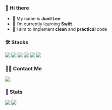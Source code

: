 ### 👋 Hi there
- 🍏 My name is **Junil Lee**
- 🌱 I’m currently learning **Swift**
- 🌿 I aim to implement **clean** and **practical** code

<!-- 좌측 정렬 타이틀 -->
### 🛠️ Stacks

<!-- 내용만 가운데 정렬 -->

  <img src="https://img.shields.io/badge/Swift-F05138?style=for-the-badge&logo=Swift&logoColor=white" />
  <img src="https://img.shields.io/badge/SwiftUI-000000?style=for-the-badge&logo=swift&logoColor=white" />
  <img src="https://img.shields.io/badge/UIKit-2396F3?style=for-the-badge&logo=apple&logoColor=white" />
  <img src="https://img.shields.io/badge/Combine-535353?style=for-the-badge&logo=apple&logoColor=white" />
  <img src="https://img.shields.io/badge/Python-3776AB?style=for-the-badge&logo=Python&logoColor=white" />
  <img src="https://img.shields.io/badge/Firebase-FFCA28?style=for-the-badge&logo=firebase&logoColor=black" />
</div>

<br>

### 🧑‍💻 Contact Me

  <a href="https://velog.io/@vinyl_nyl/posts">
    <img src="https://img.shields.io/badge/Velog-20C997?style=for-the-badge&logo=Velog&logoColor=white" />
  </a>
</div>

<br>

### 🏅 Stats
  <img src="https://github-readme-stats.vercel.app/api?username=vinyl-nyl&custom_title=vinyl-nyl's%20Github%20Stats&bg_color=180,000000,&title_color=000000&text_color=000000" />
  <img src="https://github-readme-stats.vercel.app/api/top-langs/?username=vinyl-nyl&layout=compact&bg_color=180,000000,&title_color=000000&text_color=000000" />
</div>
